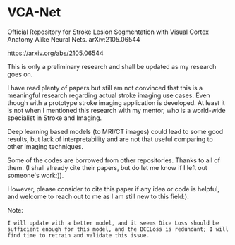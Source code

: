 # VCA-Net
Official Repository for Stroke Lesion Segmentation with Visual Cortex Anatomy Alike Neural Nets. arXiv:2105.06544

https://arxiv.org/abs/2105.06544

This is only a preliminary research and shall be updated as my research goes on.

I have read plenty of papers but still am not convinced that this is a meaningful research regarding actual stroke imaging use cases. 
Even though with a prototype stroke imaging application is developed. 
At least it is not when I mentioned this research with my mentor, who is a world-wide specialist in Stroke and Imaging.

Deep learning based models (to MRI/CT images) could lead to some good results, but lack of interpretability and are not that useful comparing to other imaging techniques.


Some of the codes are borrowed from other repositories. Thanks to all of them. (I shall already cite their papers, but do let me know if I left out someone's work:)).


However, please consider to cite this paper if any idea or code is helpful, and welcome to reach out to me as I am still new to this field:).


Note:
    
    I will update with a better model, and it seems Dice Loss should be sufficient enough for this model, and the BCELoss is redundant; I will find time to retrain and validate this issue.
